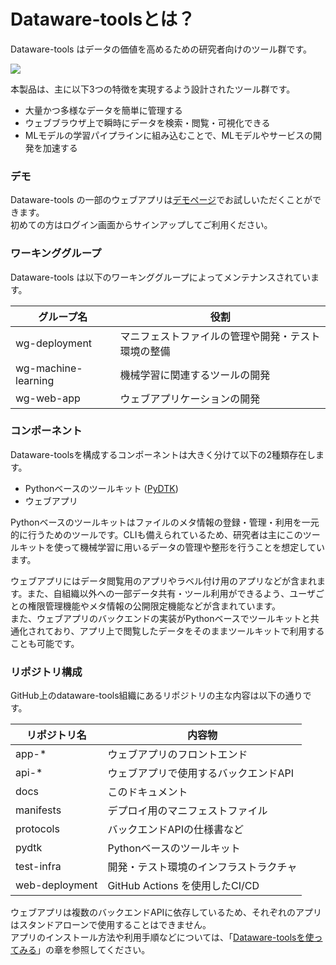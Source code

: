 # Dataware-toolsとは？

Dataware-tools はデータの価値を高めるための研究者向けのツール群です。

![](<.gitbook/assets/overview\_v2 (1).png>)

本製品は、主に以下3つの特徴を実現するよう設計されたツール群です。

* 大量かつ多様なデータを簡単に管理する
* ウェブブラウザ上で瞬時にデータを検索・閲覧・可視化できる
* MLモデルの学習パイプラインに組み込むことで、MLモデルやサービスの開発を加速する

### デモ

Dataware-tools の一部のウェブアプリは[デモページ](https://demo.dataware-tools.com)でお試しいただくことができます。\
初めての方はログイン画面からサインアップしてご利用ください。

### ワーキンググループ

Dataware-tools は以下のワーキンググループによってメンテナンスされています。

| グループ名               | 役割                        |
| ------------------- | ------------------------- |
| wg-deployment       | マニフェストファイルの管理や開発・テスト環境の整備 |
| wg-machine-learning | 機械学習に関連するツールの開発           |
| wg-web-app          | ウェブアプリケーションの開発            |

### コンポーネント

Dataware-toolsを構成するコンポーネントは大きく分けて以下の2種類存在します。

* Pythonベースのツールキット ([PyDTK](https://github.com/dataware-tools/pydtk))
* ウェブアプリ

Pythonベースのツールキットはファイルのメタ情報の登録・管理・利用を一元的に行うためのツールです。CLIも備えられているため、研究者は主にこのツールキットを使って機械学習に用いるデータの管理や整形を行うことを想定しています。

ウェブアプリにはデータ閲覧用のアプリやラベル付け用のアプリなどが含まれます。また、自組織以外への一部データ共有・ツール利用ができるよう、ユーザごとの権限管理機能やメタ情報の公開限定機能などが含まれています。\
また、ウェブアプリのバックエンドの実装がPythonベースでツールキットと共通化されており、アプリ上で閲覧したデータをそのままツールキットで利用することも可能です。

### リポジトリ構成

GitHub上のdataware-tools組織にあるリポジトリの主な内容は以下の通りです。

| リポジトリ名         | 内容物                       |
| -------------- | ------------------------- |
| app-\*         | ウェブアプリのフロントエンド            |
| api-\*         | ウェブアプリで使用するバックエンドAPI      |
| docs           | このドキュメント                  |
| manifests      | デプロイ用のマニフェストファイル          |
| protocols      | バックエンドAPIの仕様書など           |
| pydtk          | Pythonベースのツールキット          |
| test-infra     | 開発・テスト環境のインフラストラクチャ       |
| web-deployment | GitHub Actions を使用したCI/CD |

ウェブアプリは複数のバックエンドAPIに依存しているため、それぞれのアプリはスタンドアローンで使用することはできません。\
アプリのインストール方法や利用手順などについては、「[Dataware-toolsを使ってみる](manyuaru/kemanyuaru/insutrugaido/)」の章を参照してください。
